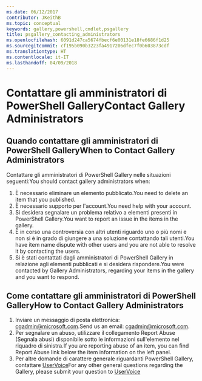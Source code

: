 ```yaml
---
ms.date: 06/12/2017
contributor: JKeithB
ms.topic: conceptual
keywords: gallery,powershell,cmdlet,psgallery
title: psgallery_contacting_administrators
ms.openlocfilehash: 6091d247ca5674fbecf6e00131e18fe6686f1d25
ms.sourcegitcommit: cf195b090b3223fa4917206dfec7f0b603873cdf
ms.translationtype: HT
ms.contentlocale: it-IT
ms.lasthandoff: 04/09/2018
---
```

# <a name="contact-gallery-administrators"></a><span data-ttu-id="bf634-103">Contattare gli amministratori di PowerShell Gallery</span><span class="sxs-lookup"><span data-stu-id="bf634-103">Contact Gallery Administrators</span></span>

## <a name="when-to-contact-gallery-administrators"></a><span data-ttu-id="bf634-104">Quando contattare gli amministratori di PowerShell Gallery</span><span class="sxs-lookup"><span data-stu-id="bf634-104">When to Contact Gallery Administrators</span></span>

<span data-ttu-id="bf634-105">Contattare gli amministratori di PowerShell Gallery nelle situazioni seguenti:</span><span class="sxs-lookup"><span data-stu-id="bf634-105">You should contact gallery administrators when:</span></span>

1. <span data-ttu-id="bf634-106">È necessario eliminare un elemento pubblicato.</span><span class="sxs-lookup"><span data-stu-id="bf634-106">You need to delete an item that you published.</span></span>
2. <span data-ttu-id="bf634-107">È necessario supporto per l'account.</span><span class="sxs-lookup"><span data-stu-id="bf634-107">You need help with your account.</span></span>
3. <span data-ttu-id="bf634-108">Si desidera segnalare un problema relativo a elementi presenti in PowerShell Gallery.</span><span class="sxs-lookup"><span data-stu-id="bf634-108">You want to report an issue in the items in the gallery.</span></span>
4. <span data-ttu-id="bf634-109">È in corso una controversia con altri utenti riguardo uno o più nomi e non si è in grado di giungere a una soluzione contattando tali utenti.</span><span class="sxs-lookup"><span data-stu-id="bf634-109">You have item name dispute with other users and you are not able to resolve it by contacting the users.</span></span>
5. <span data-ttu-id="bf634-110">Si è stati contattati dagli amministratori di PowerShell Gallery in relazione agli elementi pubblicati e si desidera rispondere.</span><span class="sxs-lookup"><span data-stu-id="bf634-110">You were contacted by Gallery Administrators, regarding your items in the gallery and you want to respond.</span></span>

## <a name="how-to-contact-gallery-administrators"></a><span data-ttu-id="bf634-111">Come contattare gli amministratori di PowerShell Gallery</span><span class="sxs-lookup"><span data-stu-id="bf634-111">How to Contact Gallery Administrators</span></span>

1. <span data-ttu-id="bf634-112">Inviare un messaggio di posta elettronica: cgadmin@microsoft.com.</span><span class="sxs-lookup"><span data-stu-id="bf634-112">Send us an email: cgadmin@microsoft.com.</span></span>
2. <span data-ttu-id="bf634-113">Per segnalare un abuso, utilizzare il collegamento Report Abuse (Segnala abusi) disponibile sotto le informazioni sull'elemento nel riquadro di sinistra.</span><span class="sxs-lookup"><span data-stu-id="bf634-113">If you are reporting abuse of an item, you can find Report Abuse link below the item information on the left panel.</span></span>
3. <span data-ttu-id="bf634-114">Per altre domande di carattere generale riguardanti PowerShell Gallery, contattare [UserVoice](http://windowsserver.uservoice.com/forums/301869-powershell)</span><span class="sxs-lookup"><span data-stu-id="bf634-114">For any other general questions regarding the Gallery, please submit your question to [UserVoice](http://windowsserver.uservoice.com/forums/301869-powershell)</span></span>